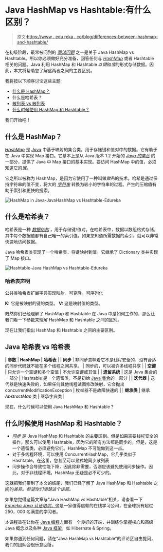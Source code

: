 # Java HashMap vs Hashtable:有什么区别？

> 原文:[https://www . edu reka . co/blog/differences-between-hashmap-and-hashtable/](https://www.edureka.co/blog/differences-between-hashmap-and-hashtable/)

在初级阶段，最常被问到的 *[面试问题](https://www.edureka.co/blog/interview-questions/java-interview-questions/)* 之一是关于 Java HashMap vs Hashtable。所以你必须做好充分准备，回答任何与 *[HashMap](https://www.edureka.co/blog/java-hashmap/)* 或者 Hashtable 相关的问题。Java 利用 HashMap 和 Hashtable 以*键*和*值*的形式存储数据。因此，本文将帮助您了解这两者之间的主要区别。

我将按以下顺序讨论这些主题:

*   [什么是 HashMap？](#What_is_a_Hashmap?)
*   什么是哈希表？
*   [散列表 vs 散列表](#Java_HashMap_vs_Hashtable)
*   [什么时候使用 HashMap 和 Hashtable？](#When_to_use_HashMap_and_Hashtable?)

我们开始吧！

## **什么是 HashMap？**

*[HashMap](https://www.edureka.co/blog/java-hashmap/)* 是 *[Java](https://www.edureka.co/blog/java-tutorial/)* 中基于映射的集合类，用于存储键和值对中的数据。它有助于在 Java 中实现 Map 接口。它基本上是从 Java 版本 1.2 开始的 *[Java 的集合](https://www.edureka.co/blog/java-collections/)* 的一部分，提供了 Java 中 Map 接口的基本实现。要访问 HashMap 中的值，必须知道它的*键*。

它之所以被称为 HashMap，是因为它使用了一种叫做*散列*的技术。哈希是通过保持字符串的值不变，将大的 *[字符串](https://www.edureka.co/blog/java-string/)* 转换为较小的字符串的过程。产生的压缩值有助于索引和更快的搜索。

![HashMap in Java-JavaHashMap vs Hashtable-Edureka](../Images/2fe1b09b3b7bc85122f3bbec50f6e8f0.png)

## 什么是哈希表？

哈希表是一种 *[数据结构](https://www.edureka.co/blog/data-structures-algorithms-in-java/)* ，用于存储键/值对。在哈希表中，数据以数组格式存储，其中每个数据值都有自己唯一的索引值。如果您知道所需数据的索引，就可以非常快速地访问数据。

Java 哈希表类实现了一个哈希表，将键映射到值。它继承了 Dictionary 类并实现了 Map 接口。

![Hashtable-Java HashMap vs Hashtable-Edureka](../Images/aa2de14ffaacc905e903164e0b14bbc7.png)

### **哈希表声明**

公共类哈希表<k>扩展字典<k>实现映射<k>，可克隆，可序列化</k></k></k>

**K:** 它是被映射的键的类型。 **V:** 这是映射值的类型。

既然你们已经理解了 HashMap 和 Hashtable 在 Java 中是如何工作的，那么让我们看一下参数来理解 HashMap 和 Hashtable 之间的区别。

现在让我们指出 HashMap 和 Hashtable 之间的主要区别。

## **Java 哈希表 vs 哈希表**

| **参数** | **HashMap** | **哈希表** |
| **同步** | 非同步意味着它不是线程安全的，没有合适的同步代码就不能在多个线程之间共享。 | 同步的，可以被许多线程共享 |
| **空键** | 只允许一个空键和多个空值 | 不允许空键或其值 |
| **遗留系统** | 这是 Java 集合的一部分 | Hashtable 是一个遗留类，不是初始 [Java 集合](https://www.edureka.co/blog/java-collections/)的一部分 |
| **迭代器** | 迭代器是快速失败的，如果任何其他线程试图修改映射，它会抛出 concurrentModificationException | 枚举器不是故障快速的 |
| **继承类** | 继承 *AbstractMap* 类 | 继承字典类 |

现在，什么时候可以使用 Java HashMap 和 Hashtable？

## **什么时候使用 HashMap 和 Hashtable？**

*   *[同步](https://www.edureka.co/blog/synchronization-in-java/)* 是 Java HashMap 和 Hashtable 的主要区别。但是如果需要线程安全的操作，那么可以使用 Hashtable，因为它的所有方法都是同步的。但是，这是一个遗留类，必须避免它们。HashMap 不可能做到这一点。
*   对于多线程环境，可以使用 ConcurrentHashMap，它几乎类似于 Hashtable。在这里，您甚至可以显式地同步散列表
*   同步操作会导致性能下降，因此除非需要，否则应该避免使用同步操作。因此，对于非线程环境，HashMap 无疑是必不可少的。

这就把我们带到了本文的结尾，我们已经了解了 Java HashMap 和 Hashtable 之间的*差异。希望你们清楚这个话题。*

如果您觉得这篇文章与“Java HashMap vs Hashtable”相关，请查看一下 [*Edureka Java 认证培训*，](https://www.edureka.co/java-j2ee-training-course)这是一家值得信赖的在线学习公司，在全球拥有超过 250，000 名满意的学习者。

本课程旨在让你在 [Java 编程](https://www.edureka.co/blog/cheatsheets/java-cheat-sheet/)方面有一个良好的开端，并训练你掌握核心和高级 Java 概念以及各种 [Java 框架](https://www.edureka.co/blog/java-frameworks/)，如 Hibernate & Spring。

如果你遇到任何问题，请在“Java HashMap vs Hashtable”的评论区自由提问，我们的团队会很乐意回答。